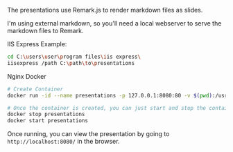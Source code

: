 The presentations use Remark.js to render markdown files as slides.

I'm using external markdown, so you'll need a local webserver to serve the markdown files to Remark.

IIS Express Example: 

```bash
cd C:\users\user\program files\iis express\
iisexpress /path C:\path\to\presentations
```

Nginx Docker

```bash
# Create Container
docker run -id --name presentations -p 127.0.0.1:8080:80 -v $(pwd):/usr/share/nginx/html:ro nginx

# Once the container is created, you can just start and stop the container
docker stop presentations
docker start presentations
```

Once running, you can view the presentation by going to `http://localhost:8080/` in the browser.